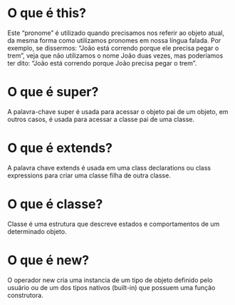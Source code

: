 # O que é this?

Este “pronome” é utilizado quando precisamos nos referir ao objeto atual, da mesma forma como utilizamos pronomes em nossa língua falada. Por exemplo, se dissermos: “João está correndo porque ele precisa pegar o trem”, veja que não utilizamos o nome João duas vezes, mas poderíamos ter dito: “João está correndo porque João precisa pegar o trem”.

# O que é super?

A palavra-chave super é usada para acessar o objeto pai de um objeto, em outros casos, é usada para acessar a classe pai de uma classe.

# O que é extends?

A palavra chave extends é usada em uma class declarations ou class expressions para criar uma classe filha de outra classe.

# O que é classe?

Classe é uma estrutura que descreve estados e comportamentos de um determinado objeto.

# O que é new?

O operador new cria uma instancia de um tipo de objeto definido pelo usuário ou de um dos tipos nativos (built-in) que possuem uma função construtora.
